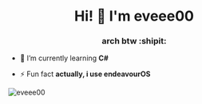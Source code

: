 <h1 align="center">Hi! 👋 I'm eveee00</h1>
<h3 align="center">arch btw :shipit:</h3>

- 🌱 I’m currently learning **C#**

- ⚡ Fun fact **actually, i use endeavourOS**

<p align="left"> <img src="https://komarev.com/ghpvc/?username=eveee00&label=Profile%20views&color=0e75b6&style=flat" alt="eveee00" /> </p>
<p align="left">
</p>
